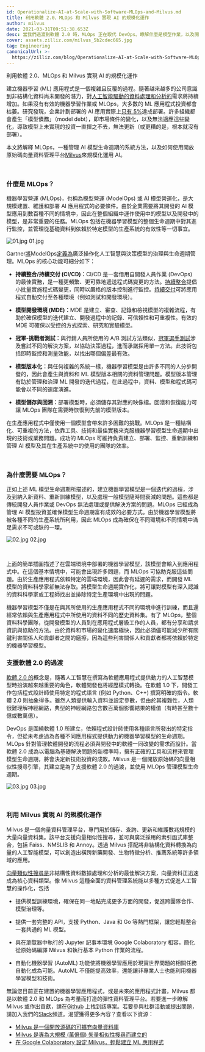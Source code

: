 ```yaml
---
id: Operationalize-AI-at-Scale-with-Software-MLOps-and-Milvus.md
title: 利用軟體 2.0、MLOps 和 Milvus 實現 AI 的規模化運作
author: milvus
date: 2021-03-31T09:51:38.653Z
desc: 當我們過渡到軟體 2.0 時，MLOps 正在取代 DevOps。瞭解什麼是模型作業，以及開放原始碼向量資料庫 Milvus 如何支援它。
cover: assets.zilliz.com/milvus_5b2cdec665.jpg
tag: Engineering
canonicalUrl: >-
  https://zilliz.com/blog/Operationalize-AI-at-Scale-with-Software-MLOps-and-Milvus
---
```

<custom-h1>利用軟體 2.0、MLOps 和 Milvus 實現 AI 的規模化運作</custom-h1><p>建立機器學習 (ML) 應用程式是一個複雜且反覆的過程。隨著越來越多的公司意識到非結構化資料尚未開發的潛力，對<a href="https://milvus.io/blog/Thanks-to-Milvus-Anyone-Can-Build-a-Vector-Database-for-1-Billion-Images.md">人工智能驅動的資料處理和分析的</a>需求將持續增加。如果沒有有效的機器學習作業或 MLOps，大多數的 ML 應用程式投資都會枯萎。研究發現，企業計劃部署的 AI 應用實際上<a href="https://www.forbes.com/sites/cognitiveworld/2020/03/31/modelops-is-the-key-to-enterprise-ai/?sh=44c0f5066f5a">只有 5%</a>達成部署。許多組織都會產生「模型債務」（model debt），即市場條件的變化，以及無法適應這些變化，導致模型上未實現的投資一直揮之不去，無法更新（或更糟的是，根本就沒有部署）。</p>
<p>本文將解釋 MLOps，一種管理 AI 模型生命週期的系統方法，以及如何使用開放原始碼向量資料管理平台<a href="https://milvus.io/">Milvus</a>來規模化運用 AI。</p>
<p><br/></p>
<h3 id="What-is-MLOps" class="common-anchor-header">什麼是 MLOps？</h3><p>機器學習營運 (MLOps)，也稱為模型營運 (ModelOps) 或 AI 模型營運化，是大規模建置、維護和部署 AI 應用程式的必要條件。由於企業需要將其開發的 AI 模型應用到數百種不同的情境中，因此在整個組織中運作使用中的模型以及開發中的模型，是非常重要的任務。MLOps 包括在機器學習模型的整個生命週期中對其進行監控，並管理從基礎資料到依賴於特定模型的生產系統的有效性等一切事宜。</p>
<p>
  
   <span class="img-wrapper"> <img translate="no" src="https://assets.zilliz.com/01_362a07d156.jpg" alt="01.jpg" class="doc-image" id="01.jpg" />
   </span> <span class="img-wrapper"> <span>01.jpg</span> </span></p>
<p>Gartner<a href="https://www.gartner.com/en/information-technology/glossary/modelops">將</a>ModelOps<a href="https://www.gartner.com/en/information-technology/glossary/modelops">定義為</a>廣泛操作化人工智慧與決策模型的治理與生命週期管理。MLOps 的核心功能可細分如下：</p>
<ul>
<li><p><strong>持續整合/持續交付 (CI/CD)：</strong>CI/CD 是一套借用自開發人員作業 (DevOps) 的最佳實務，是一種更頻繁、更可靠地遞送程式碼變更的方法。<a href="https://www.gartner.com/en/information-technology/glossary/continuous-integration-ci">持續整合</a>提倡小批量實施程式碼變更，同時以嚴格的版本控制進行監控。<a href="https://www.gartner.com/smarterwithgartner/5-steps-to-master-continuous-delivery/">持續交付</a>可將應用程式自動交付至各種環境（例如測試和開發環境）。</p></li>
<li><p><strong>模型開發環境 (MDE)：</strong>MDE 是建立、審查、記錄和檢視模型的複雜流程，有助於確保模型的迭代建立、開發過程中的記錄、可信賴性和可重複性。有效的 MDE 可確保以受控的方式探索、研究和實驗模型。</p></li>
<li><p><strong>冠軍-挑戰者測試：</strong>與行銷人員所使用的 A/B 測試方法類似，<a href="https://medium.com/decision-automation/what-is-champion-challenger-and-how-does-it-enable-choosing-the-right-decision-f57b8b653149">冠軍選手測試</a>涉及嘗試不同的解決方案，以協助決策過程，進而承諾採用單一方法。此技術包括即時監控和測量效能，以找出哪個偏差最有效。</p></li>
<li><p><strong>模型版本化：</strong>與任何複雜的系統一樣，機器學習模型是由許多不同的人分步開發的，因此會產生與資料和 ML 模型版本相關的資料管理問題。模型版本管理有助於管理和治理 ML 開發的迭代過程，在此過程中，資料、模型和程式碼可能會以不同的速度演進。</p></li>
<li><p><strong>模型儲存與回溯：</strong>部署模型時，必須儲存其對應的映像檔。回滾和恢復能力可讓 MLOps 團隊在需要時恢復到先前的模型版本。</p></li>
</ul>
<p>在生產應用程式中僅使用一個模型會帶來許多困難的挑戰。MLOps 是一種結構化、可重複的方法，依靠工具、技術和最佳實務來克服機器學習模型生命週期中出現的技術或業務問題。成功的 MLOps 可維持負責建立、部署、監控、重新訓練和管理 AI 模型及其在生產系統中的使用的團隊的效率。</p>
<p><br/></p>
<h3 id="Why-is-MLOps-necessary" class="common-anchor-header">為什麼需要 MLOps？</h3><p>正如上述 ML 模型生命週期所描述的，建立機器學習模型是一個迭代的過程，涉及到納入新資料、重新訓練模型，以及處理一般模型隨時間衰減的問題。這些都是傳統開發人員作業或 DevOps 無法處理或提供解決方案的問題。MLOps 已經成為管理 AI 模型投資並確保模型生命週期富有成效的必要方式。由於機器學習模型將被各種不同的生產系統所利用，因此 MLOps 成為確保在不同環境和不同情境中滿足需求不可或缺的一環。</p>
<p>
  
   <span class="img-wrapper"> <img translate="no" src="https://assets.zilliz.com/02_403e7f2fe2.jpg" alt="02.jpg" class="doc-image" id="02.jpg" />
   </span> <span class="img-wrapper"> <span>02.jpg</span> </span></p>
<p><br/></p>
<p>上面的簡單插圖描述了在雲端環境中部署的機器學習模型，該模型會輸入到應用程式中。在這個基本情境中，可能會出現許多問題，而 MLOps 可協助克服這些問題。由於生產應用程式依賴特定的雲端環境，因此會有延遲的需求，而開發 ML 模型的資料科學家卻無法存取。將模型生命週期實作化，將可讓對模型有深入認識的資料科學家或工程師找出並排除特定生產環境中出現的問題。</p>
<p>機器學習模型不僅是在與其所使用的生產應用程式不同的環境中進行訓練，而且還經常依賴與生產應用程式中所使用的資料不同的歷史資料集。有了 MLOps，整個資料科學團隊，從開發模型的人員到在應用程式層級工作的人員，都有分享和請求資訊與協助的方法。由於資料和市場的變化速度極快，因此必須儘可能減少所有關鍵利害關係人和貢獻者之間的磨擦，因為這些利害關係人和貢獻者都將依賴於特定的機器學習模型。</p>
<h3 id="Supporting-the-transition-to-Software-20" class="common-anchor-header">支援軟體 2.0 的過渡</h3><p><a href="https://karpathy.medium.com/software-2-0-a64152b37c35">軟體 2.0 的</a>概念是，隨著人工智慧在撰寫為軟體應用程式提供動力的人工智慧模型時扮演越來越重要的角色，軟體開發也將經歷模式轉換。在軟體 1.0 下，開發工作包括程式設計師使用特定的程式語言 (例如 Python、C++) 撰寫明確的指令。軟體 2.0 則抽象得多。雖然人類提供輸入資料並設定參數，但由於其複雜性，人類很難理解神經網路，典型的神經網路包含數百萬個影響結果的權值（有時甚至數十億或數萬億）。</p>
<p>DevOps 是圍繞軟體 1.0 所建立，依賴程式設計師使用各種語言所發出的特定指令，但從未考慮過為各種不同應用程式提供動力的機器學習模型的生命週期。MLOps 針對管理軟體開發的流程必須與開發中的軟體一同改變的需求而設計。當軟體 2.0 成為以電腦為基礎解決問題的新標準時，擁有正確的工具和流程來管理模型生命週期，將會決定新技術投資的成敗。Milvus 是一個開放原始碼的向量相似性搜尋引擎，其建立是為了支援軟體 2.0 的過渡，並使用 MLOps 管理模型生命週期。</p>
<p>
  
   <span class="img-wrapper"> <img translate="no" src="https://assets.zilliz.com/03_c63c501995.jpg" alt="03.jpg" class="doc-image" id="03.jpg" />
   </span> <span class="img-wrapper"> <span>03.jpg</span> </span></p>
<p><br/></p>
<h3 id="Operationalizing-AI-at-scale-with-Milvus" class="common-anchor-header">利用 Milvus 實現 AI 的規模化運作</h3><p>Milvus 是一個向量資料管理平台，專門用於儲存、查詢、更新和維護數兆規模的大量向量資料集。該平台支援向量相似性搜尋，並可與廣泛採用的索引函式庫整合，包括 Faiss、NMSLIB 和 Annoy。透過 Milvus 搭配將非結構化資料轉換為向量的人工智能模型，可以創造出橫跨新藥開發、生物特徵分析、推薦系統等許多領域的應用。</p>
<p><a href="https://blog.milvus.io/vector-similarity-search-hides-in-plain-view-654f8152f8ab">向量類似性搜尋是</a>非結構性資料數據處理和分析的最佳解決方案，向量資料正迅速成為核心資料類型。像 Milvus 這種全面的資料管理系統能以多種方式促進人工智慧的操作化，包括</p>
<ul>
<li><p>提供模型訓練環境，確保在同一地點完成更多方面的開發，促進跨團隊合作、模型治理等。</p></li>
<li><p>提供一套完整的 API，支援 Python、Java 和 Go 等熱門框架，讓您輕鬆整合一套共通的 ML 模型。</p></li>
<li><p>與在瀏覽器中執行的 Jupyter 記事本環境 Google Colaboratory 相容，簡化從原始碼編譯 Milvus 和執行基本 Python 作業的流程。</p></li>
<li><p>自動化機器學習 (AutoML) 功能使將機器學習應用於現實世界問題的相關任務自動化成為可能。AutoML 不僅能提高效率，還能讓非專業人士也能利用機器學習模型和技術。</p></li>
</ul>
<p>無論您目前正在建置的機器學習應用程式，或是未來的應用程式計畫，Milvus 都是以軟體 2.0 和 MLOps 為考量而打造的彈性資料管理平台。若要進一步瞭解 Milvus 或作出貢獻，請在<a href="https://github.com/milvus-io">Github</a> 上找到該專案。若要參與社群活動或提出問題，請加入我們的<a href="https://join.slack.com/t/milvusio/shared_invite/zt-e0u4qu3k-bI2GDNys3ZqX1YCJ9OM~GQ">Slack</a>頻道。渴望獲得更多內容？查看以下資源：</p>
<ul>
<li><a href="https://milvus.io/blog/Milvus-Is-an-Open-Source-Scalable-Vector-Database.md">Milvus 是一個開放源碼的可擴充向量資料庫</a></li>
<li><a href="https://milvus.io/blog/Milvus-Was-Built-for-Massive-Scale-Think-Trillion-Vector-Similarity-Search.md">Milvus 是專為大規模 (萬億個) 矢量相似性搜尋而建立的</a></li>
<li><a href="https://milvus.io/blog/Set-Up-Milvus-in-Google-Colaboratory-for-Easy-ML-Application-Building.md">在 Google Colaboratory 設定 Milvus，輕鬆建立 ML 應用程式</a></li>
</ul>
